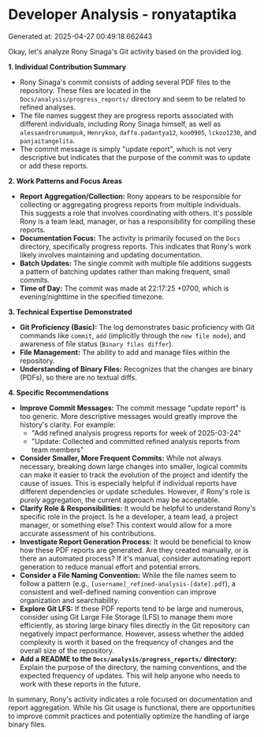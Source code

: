 # Developer Analysis - ronyataptika
Generated at: 2025-04-27 00:49:18.662443

Okay, let's analyze Rony Sinaga's Git activity based on the provided log.

**1. Individual Contribution Summary**

*   Rony Sinaga's commit consists of adding several PDF files to the repository. These files are located in the `Docs/analysis/progress_reports/` directory and seem to be related to refined analyses.
*   The file names suggest they are progress reports associated with different individuals, including Rony Sinaga himself, as well as `alessandrorumampuk`, `Henrykoo`, `daffa.padantya12`, `koo0905`, `lckoo1230`, and `panjaitangelita`.
*   The commit message is simply "update report", which is not very descriptive but indicates that the purpose of the commit was to update or add these reports.

**2. Work Patterns and Focus Areas**

*   **Report Aggregation/Collection:** Rony appears to be responsible for collecting or aggregating progress reports from multiple individuals. This suggests a role that involves coordinating with others.  It's possible Rony is a team lead, manager, or has a responsibility for compiling these reports.
*   **Documentation Focus:** The activity is primarily focused on the `Docs` directory, specifically progress reports. This indicates that Rony's work likely involves maintaining and updating documentation.
*   **Batch Updates:** The single commit with multiple file additions suggests a pattern of batching updates rather than making frequent, small commits.
*   **Time of Day:** The commit was made at 22:17:25 +0700, which is evening/nighttime in the specified timezone.

**3. Technical Expertise Demonstrated**

*   **Git Proficiency (Basic):** The log demonstrates basic proficiency with Git commands like `commit`, `add` (implicitly through the `new file mode`), and awareness of file status (`Binary files differ`).
*   **File Management:** The ability to add and manage files within the repository.
*   **Understanding of Binary Files:** Recognizes that the changes are binary (PDFs), so there are no textual diffs.

**4. Specific Recommendations**

*   **Improve Commit Messages:** The commit message "update report" is too generic. More descriptive messages would greatly improve the history's clarity.  For example:
    *   "Add refined analysis progress reports for week of 2025-03-24"
    *   "Update: Collected and committed refined analysis reports from team members"
*   **Consider Smaller, More Frequent Commits:** While not always necessary, breaking down large changes into smaller, logical commits can make it easier to track the evolution of the project and identify the cause of issues.  This is especially helpful if individual reports have different dependencies or update schedules.  However, if Rony's role is *purely* aggregation, the current approach may be acceptable.
*   **Clarify Role & Responsibilities:** It would be helpful to understand Rony's specific role in the project. Is he a developer, a team lead, a project manager, or something else? This context would allow for a more accurate assessment of his contributions.
*   **Investigate Report Generation Process:** It would be beneficial to know how these PDF reports are generated. Are they created manually, or is there an automated process? If it's manual, consider automating report generation to reduce manual effort and potential errors.
*   **Consider a File Naming Convention:** While the file names seem to follow a pattern (e.g., `[username]_refined-analysis-[date].pdf`), a consistent and well-defined naming convention can improve organization and searchability.
*   **Explore Git LFS:** If these PDF reports tend to be large and numerous, consider using Git Large File Storage (LFS) to manage them more efficiently, as storing large binary files directly in the Git repository can negatively impact performance.  However, assess whether the added complexity is worth it based on the frequency of changes and the overall size of the repository.
*   **Add a README to the `Docs/analysis/progress_reports/` directory:**  Explain the purpose of the directory, the naming conventions, and the expected frequency of updates. This will help anyone who needs to work with these reports in the future.

In summary, Rony's activity indicates a role focused on documentation and report aggregation.  While his Git usage is functional, there are opportunities to improve commit practices and potentially optimize the handling of large binary files.
